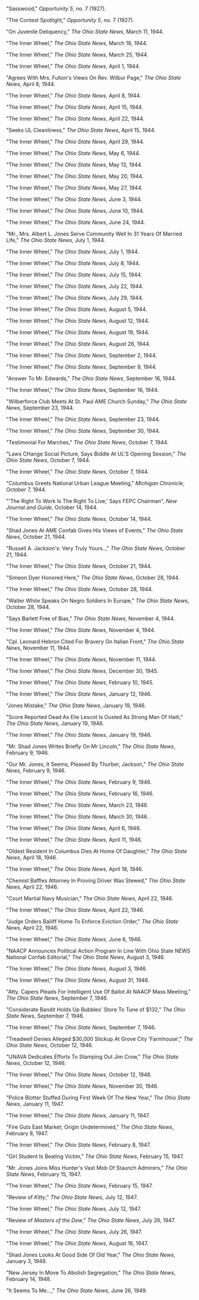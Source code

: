 "Sasswood," *Opportunity 5*, no. 7 (1927).

"The Contest Spotlight," *Opportunity 5*, no. 7 (1927).

"On Juvenile Deliquency," *The Ohio State News*, March 11, 1944.

"The Inner Wheel," *The Ohio State News*, March 18, 1944. 

"The Inner Wheel," *The Ohio State News*, March 25, 1944. 

"The Inner Wheel," *The Ohio State News*, April 1, 1944. 

"Agrees With Mrs. Fulton's Views On Rev. Wilbur Page," *The Ohio State News*, April 8, 1944.

"The Inner Wheel," *The Ohio State News*, April 8, 1944. 

"The Inner Wheel," *The Ohio State News*, April 15, 1944. 

"The Inner Wheel," *The Ohio State News*, April 22, 1944. 

"Seeks UL Cleanliness," *The Ohio State News*, April 15, 1944. 

"The Inner Wheel," *The Ohio State News*, April 29, 1944. 

"The Inner Wheel," *The Ohio State News*, May 6, 1944. 

"The Inner Wheel," *The Ohio State News*, May 13, 1944.

"The Inner Wheel," *The Ohio State News*, May 20, 1944.

"The Inner Wheel," *The Ohio State News*, May 27, 1944.

"The Inner Wheel," *The Ohio State News*, June 3, 1944.

"The Inner Wheel," *The Ohio State News*, June 10, 1944.

"The Inner Wheel," *The Ohio State News*, June 24, 1944.

"Mr., Mrs. Albert L. Jones Serve Community Well In 31 Years Of Married Life," *The Ohio State News*, July 1, 1944.

"The Inner Wheel," *The Ohio State News*, July 1, 1944.

"The Inner Wheel," *The Ohio State News*, July 8, 1944.

"The Inner Wheel," *The Ohio State News*, July 15, 1944.

"The Inner Wheel," *The Ohio State News*, July 22, 1944.

"The Inner Wheel," *The Ohio State News*, July 29, 1944.

"The Inner Wheel," *The Ohio State News*, August 5, 1944.

"The Inner Wheel," *The Ohio State News*, August 12, 1944.

"The Inner Wheel," *The Ohio State News*, August 19, 1944.

"The Inner Wheel," *The Ohio State News*, August 26, 1944.

"The Inner Wheel," *The Ohio State News*, September 2, 1944.

"The Inner Wheel," *The Ohio State News*, September 9, 1944.

"Answer To Mr. Edwards," *The Ohio State News*, September 16, 1944.

"The Inner Wheel," *The Ohio State News*, September 16, 1944.

"Wilberforce Club Meets At St. Paul AME Church Sunday," *The Ohio State News*, September 23, 1944.

"The Inner Wheel," *The Ohio State News*, September 23, 1944.

"The Inner Wheel," *The Ohio State News*, September 30, 1944.

"Testimonial For Marches," *The Ohio State News*, October 7, 1944.

"Laws CHange Social Picture, Says Biddle At UL'S Opening Session," *The Ohio State News*, October 7, 1944.

"The Inner Wheel," *The Ohio State News*, October 7, 1944.

"Columbus Greets National Urban League Meeting," *Michigan Chronicle*, October 7, 1944.

"'The Right To Work Is The Right To Live,' Says FEPC Chairman", *New Journal and Guide*, October 14, 1944.

"The Inner Wheel," *The Ohio State News*, October 14, 1944.

"Shad Jones At AME Confab Gives His Views of Events," *The Ohio State News*, October 21, 1944.

"Russell A. Jackson's: Very Truly Yours..," *The Ohio State News*, October 21, 1944.

"The Inner Wheel," *The Ohio State News*, October 21, 1944.

"Simeon Dyer Honored Here," *The Ohio State News*, October 28, 1944.

"The Inner Wheel," *The Ohio State News*, October 28, 1944.

"Walter White Speaks On Negro Soldiers In Europe," *The Ohio State News*, October 28, 1944.

"Says Barlett Free of Bias," *The Ohio State News*, November 4, 1944.

"The Inner Wheel," *The Ohio State News*, November 4, 1944.

"Cpl. Leonard Hebron Cited For Bravery On Italian Front," *The Ohio State News*, November 11, 1944.

"The Inner Wheel," *The Ohio State News*, November 11, 1944.

"The Inner Wheel," *The Ohio State News*, December 30, 1945.

"The Inner Wheel," *The Ohio State News*, February 10, 1945.

"The Inner Wheel," *The Ohio State News*, January 12, 1946.

"Jones Mistake," *The Ohio State News*, January 19, 1946.

"Score Reported Dead As Elie Lescot Is Ousted As Strong Man Of Haiti," *The Ohio State News*, January 19, 1946.

"The Inner Wheel," *The Ohio State News*, January 19, 1946.

"Mr. Shad Jones Writes Briefly On Mr Lincoln," *The Ohio State News*, February 9, 1946.

"Our Mr. Jones, It Seems, Pleased By Thurber, Jackson," *The Ohio State News*, February 9, 1946.

"The Inner Wheel," *The Ohio State News*, February 9, 1946.

"The Inner Wheel," *The Ohio State News*, February 16, 1946.

"The Inner Wheel," *The Ohio State News*, March 23, 1946.

"The Inner Wheel," *The Ohio State News*, March 30, 1946.

"The Inner Wheel," *The Ohio State News*, April 6, 1946.

"The Inner Wheel," *The Ohio State News*, April 11, 1946.

"Oldest Resident In Columbus Dies At Home Of Daughter," *The Ohio State News*, April 18, 1946.

"The Inner Wheel," *The Ohio State News*, April 18, 1946.

"Chemist Baffles Attorney In Proving Driver Was Stewed," *The Ohio State News*, April 22, 1946.

"Court Martial Navy Musician," *The Ohio State News*, April 22, 1946.

"The Inner Wheel," *The Ohio State News*, April 22, 1946.

"Judge Orders Bailiff Home To Enforce Eviction Order," *The Ohio State News*, April 22, 1946.

"The Inner Wheel," *The Ohio State News*, June 6, 1946.

"NAACP Announces Political Action Program In Line With Ohio State NEWS National Confab Editorial," *The Ohio State News*, August 3, 1946.

"The Inner Wheel," *The Ohio State News*, August 3, 1946.

"The Inner Wheel," *The Ohio State News*, August 31, 1946.

"Atty. Capers Pleads For Intelligent Use Of Ballot At NAACP Mass Meeting," *The Ohio State News*, September 7, 1946.

"Considerate Bandit Holds Up Bubbles' Store To Tune of $132," *The Ohio State News*, September 7, 1946.

"The Inner Wheel," *The Ohio State News*, September 7, 1946.

"Treadwell Denies Alleged $30,000 Stickup At Grove City 'Farmhouse'," *The Ohio State News*, October 12, 1946.

"UNAVA Dedicates Efforts To Stamping Out Jim Crow," *The Ohio State News*, October 12, 1946.

"The Inner Wheel," *The Ohio State News*, October 12, 1946.

"The Inner Wheel," *The Ohio State News*, November 30, 1946.

"Police Blotter Stuffed During First Week Of The New Year," *The Ohio State News*, January 11, 1947.

"The Inner Wheel," *The Ohio State News*, January 11, 1947.

"Fire Guts East Market; Origin Undetermined," *The Ohio State News*, February 8, 1947.

"The Inner Wheel," *The Ohio State News*, February 8, 1947.

"Girl Student Is Beating Victim," *The Ohio State News*, February 15, 1947.

"Mr. Jones Joins Miss Hunter's Vast Mob Of Staunch Admirers," *The Ohio State News*, February 15, 1947.

"The Inner Wheel," *The Ohio State News*, February 15, 1947.

"Review of *Kitty*," *The Ohio State News*, July 12, 1947.

"The Inner Wheel," *The Ohio State News*, July 12, 1947.

"Review of *Masters of the Dew*," *The Ohio State News*, July 26, 1947.

"The Inner Wheel," *The Ohio State News*, July 26, 1947.

"The Inner Wheel," *The Ohio State News*, August 16, 1947.

"Shad Jones Looks At Good Side Of Old Year," *The Ohio State News*, January 3, 1948.

"New Jersey In Move To Abolish Segregation," *The Ohio State News*, February 14, 1948.

"It Seems To Me...," *The Ohio State News*, June 26, 1949.
